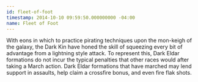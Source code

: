 ```yaml
---
id: fleet-of-foot
timestamp: 2014-10-10 09:59:50.000000000 -04:00
name: Fleet of Foot
---
```

<p>With eons in which to practice pirating techniques upon the mon-keigh of the galaxy, the Dark Kin have honed the skill of squeezing every bit of advantage from a lightning style attack. To represent this, Dark Eldar formations do not incur the typical penalties that other races would after taking a March action. Dark Eldar formations that have marched may lend support in assaults, help claim a crossfire bonus, and even fire flak shots.</p>